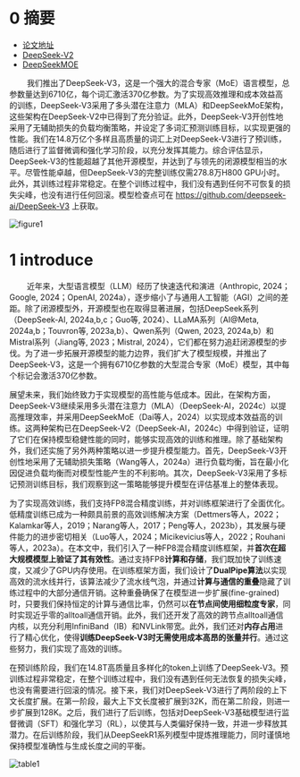 # 0 摘要
- [论文地址](https://github.com/deepseek-ai/DeepSeek-V3/blob/main/DeepSeek_V3.pdf)
- [DeepSeek-V2](https://arxiv.org/pdf/2405.04434)
- [DeepSeekMOE](https://arxiv.org/pdf/2401.06066)

&nbsp;&nbsp;&nbsp;&nbsp;&nbsp;&nbsp;&nbsp;&nbsp;我们推出了DeepSeek-V3，这是一个强大的混合专家（MoE）语言模型，总参数量达到6710亿，每个词汇激活370亿参数。为了实现高效推理和成本效益高的训练，DeepSeek-V3采用了多头潜在注意力（MLA）和DeepSeekMoE架构，这些架构在DeepSeek-V2中已得到了充分验证。此外，DeepSeek-V3开创性地采用了无辅助损失的负载均衡策略，并设定了多词汇预测训练目标，以实现更强的性能。我们在14.8万亿个多样且高质量的词汇上对DeepSeek-V3进行了预训练，随后进行了监督微调和强化学习阶段，以充分发挥其能力。综合评估显示，DeepSeek-V3的性能超越了其他开源模型，并达到了与领先的闭源模型相当的水平。尽管性能卓越，但DeepSeek-V3的完整训练仅需278.8万H800 GPU小时。此外，其训练过程非常稳定。在整个训练过程中，我们没有遇到任何不可恢复的损失尖峰，也没有进行任何回滚。模型检查点可在  https://github.com/deepseek-ai/DeepSeek-V3 上获取。<br>

![figure1](images/figure1.png)

# 1 introduce
&nbsp;&nbsp;&nbsp;&nbsp;&nbsp;&nbsp;&nbsp;&nbsp;近年来，大型语言模型（LLM）经历了快速迭代和演进（Anthropic, 2024；Google, 2024；OpenAI, 2024a），逐步缩小了与通用人工智能（AGI）之间的差距。除了闭源模型外，开源模型也在取得显著进展，包括DeepSeek系列（DeepSeek-AI, 2024a,b,c；Guo等, 2024）、LLaMA系列（AI@Meta, 2024a,b；Touvron等, 2023a,b）、Qwen系列（Qwen, 2023, 2024a,b）和Mistral系列（Jiang等, 2023；Mistral, 2024），它们都在努力追赶闭源模型的步伐。为了进一步拓展开源模型的能力边界，我们扩大了模型规模，并推出了DeepSeek-V3，这是一个拥有6710亿参数的大型混合专家（MoE）模型，其中每个标记会激活370亿参数。<br>

展望未来，我们始终致力于实现模型的高性能与低成本。因此，在架构方面，DeepSeek-V3继续采用多头潜在注意力（MLA）（DeepSeek-AI，2024c）以提高推理效率，并采用DeepSeekMoE（Dai等人，2024）以实现成本效益高的训练。这两种架构已在DeepSeek-V2（DeepSeek-AI，2024c）中得到验证，证明了它们在保持模型稳健性能的同时，能够实现高效的训练和推理。除了基础架构外，我们还实施了另外两种策略以进一步提升模型能力。首先，DeepSeek-V3开创性地采用了无辅助损失策略（Wang等人，2024a）进行负载均衡，旨在最小化因促进负载均衡而对模型性能产生的不利影响。其次，DeepSeek-V3采用了多标记预测训练目标，我们观察到这一策略能够提升模型在评估基准上的整体表现。<br>

为了实现高效训练，我们支持FP8混合精度训练，并对训练框架进行了全面优化。低精度训练已成为一种颇具前景的高效训练解决方案（Dettmers等人，2022；Kalamkar等人，2019；Narang等人，2017；Peng等人，2023b），其发展与硬件能力的进步密切相关（Luo等人，2024；Micikevicius等人，2022；Rouhani等人，2023a）。在本文中，我们引入了一种FP8混合精度训练框架，并**首次在超大规模模型上验证了其有效性**。通过支持FP8**计算和存储**，我们既加快了训练速度，又减少了GPU内存使用。在训练框架方面，我们设计了**DualPipe算法**以实现高效的流水线并行，该算法减少了流水线气泡，并通过**计算与通信的重叠**隐藏了训练过程中的大部分通信开销。这种重叠确保了在模型进一步扩展(fine-grained)时，只要我们保持恒定的计算与通信比率，仍然可以**在节点间使用细粒度专家**，同时实现近乎零的alltoall通信开销。此外，我们还开发了高效的跨节点alltoall通信内核，以充分利用InfiniBand（IB）和NVLink带宽。此外，我们还对**内存占用**进行了精心优化，使得**训练DeepSeek-V3时无需使用成本高昂的张量并行**。通过这些努力，我们实现了高效的训练。<br>


在预训练阶段，我们在14.8T高质量且多样化的token上训练了DeepSeek-V3。预训练过程非常稳定，在整个训练过程中，我们没有遇到任何无法恢复的损失尖峰，也没有需要进行回滚的情况。接下来，我们对DeepSeek-V3进行了两阶段的上下文长度扩展。在第一阶段，最大上下文长度被扩展到32K，而在第二阶段，则进一步扩展到128K。之后，我们进行了后训练，包括对DeepSeek-V3基础模型进行监督微调（SFT）和强化学习（RL），以使其与人类偏好保持一致，并进一步释放其潜力。在后训练阶段，我们从DeepSeekR1系列模型中提炼推理能力，同时谨慎地保持模型准确性与生成长度之间的平衡。<br>

![table1](images/table1.png)


